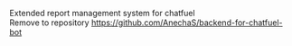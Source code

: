 Extended report management system for chatfuel\
Remove to repository https://github.com/AnechaS/backend-for-chatfuel-bot
